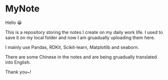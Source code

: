 # MyNote
Hello 😀

This is a repository storing the notes I create on my daily work life. I used to save it on my local folder and now I am gruadually uploading them here.

I mainly use Pandas, RDKit, Scikit-learn, Matplotlib and seaborn. 

There are some Chinese in the notes and are being gruadually translated into English.

Thank you~!
